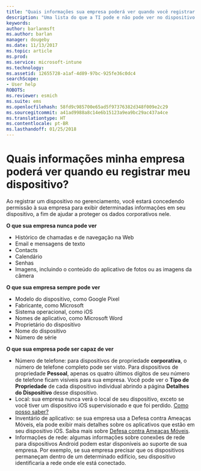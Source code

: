 ```yaml
---
title: "Quais informações sua empresa poderá ver quando você registrar seu dispositivo? | Microsoft Docs"
description: "Uma lista do que a TI pode e não pode ver no dispositivo gerenciado."
keywords: 
author: barlanmsft
ms.author: barlan
manager: dougeby
ms.date: 11/13/2017
ms.topic: article
ms.prod: 
ms.service: microsoft-intune
ms.technology: 
ms.assetid: 12655728-a1af-4d89-97bc-925fe36c0dc4
searchScope:
- User help
ROBOTS: 
ms.reviewer: esmich
ms.suite: ems
ms.openlocfilehash: 58fd9c985700e65ad5f97376382d348f009e2c29
ms.sourcegitcommit: a41ad9988a8c14e6b15123a9ea9bc29ac437a4ce
ms.translationtype: HT
ms.contentlocale: pt-BR
ms.lasthandoff: 01/25/2018
---
```

# <a name="what-information-can-my-company-see-when-i-enroll-my-device"></a>Quais informações minha empresa poderá ver quando eu registrar meu dispositivo?

Ao registrar um dispositivo no gerenciamento, você estará concedendo permissão à sua empresa para exibir determinadas informações em seu dispositivo, a fim de ajudar a proteger os dados corporativos nele.

**O que sua empresa nunca pode ver**

- Histórico de chamadas e de navegação na Web
- Email e mensagens de texto
- Contacts
- Calendário
-   Senhas
- Imagens, incluindo o conteúdo do aplicativo de fotos ou as imagens da câmera

**O que sua empresa sempre pode ver**

- Modelo do dispositivo, como Google Pixel
- Fabricante, como Microsoft
- Sistema operacional, como iOS
- Nomes de aplicativo, como Microsoft Word
- Proprietário do dispositivo
- Nome do dispositivo
- Número de série

**O que sua empresa pode ser capaz de ver**

-  Número de telefone: para dispositivos de propriedade **corporativa**, o número de telefone completo pode ser visto. Para dispositivos de propriedade **Pessoal**, apenas os quatro últimos dígitos de seu número de telefone ficam visíveis para sua empresa. Você pode ver o **Tipo de Propriedade** de cada dispositivo individual abrindo a página **Detalhes do Dispositivo** desse dispositivo.
-  Local: sua empresa nunca verá o local de seu dispositivo, exceto se você tiver um dispositivo iOS supervisionado e que foi perdido. [Como posso saber?](https://go.microsoft.com/fwlink/?linkid=853816)
- Inventário de aplicativo: se sua empresa usa a Defesa contra Ameaças Móveis, ela pode exibir mais detalhes sobre os aplicativos que estão em seu dispositivo iOS. Saiba mais sobre [Defesa contra Ameaças Móveis](you-are-prompted-to-install-mtd-ios.md).
- Informações de rede: algumas informações sobre conexões de rede para dispositivos Android podem estar disponíveis ao suporte de sua empresa. Por exemplo, se sua empresa precisar que os dispositivos permaneçam dentro de um determinado edifício, seu dispositivo identificaria a rede onde ele está conectado. 

